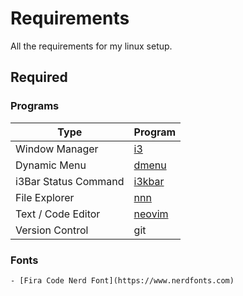 # Requirements
All the requirements for my linux setup.

## Required
### Programs
| Type                 | Program                                            |
| -------------------- | -------------------------------------------------- |
| Window Manager       | [i3](https://i3wm.org)                             |
| Dynamic Menu         | [dmenu](https://tools.suckless.org/dmenu)          |
| i3Bar Status Command | [i3kbar](https://github.com/arpitchakladar/i3kbar) |
| File Explorer        | [nnn](https://github.com/jarun/nnn)                |
| Text / Code Editor   | [neovim](https://neovim.io)                        |
| Version Control      | git                                                |

### Fonts
	- [Fira Code Nerd Font](https://www.nerdfonts.com)

